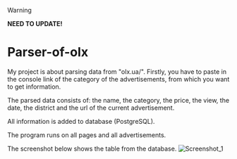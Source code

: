 > [!WARNING]
> **NEED TO UPDATE!**

# Parser-of-olx

My project is about parsing data from "olx.ua/". Firstly, you have to paste in the console link of the category of the advertisements, from which you want to get information.

The parsed data consists of: the name, the category, the price, the view, the date, the district and the url of the current advertisement.

All information is added to database (PostgreSQL).

The program runs on all pages and all advertisements.

The screenshot below shows the table from the database.
![Screenshot_1](https://user-images.githubusercontent.com/76533263/235640264-ebaaa008-c207-44cc-9ac4-44adc28c417b.png)
